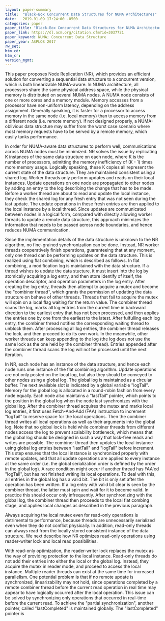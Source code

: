 ```yaml
---
layout: paper-summary
title:  "Black-Box Concurrent Data Structures for NUMA Architectures"
date:   2019-01-09 17:24:00 -0500
categories: paper
paper_title: "Black-Box Concurrent Data Structures for NUMA Architectures"
paper_link: https://dl.acm.org/citation.cfm?id=3037721
paper_keyword: NUMA; Concurrent Data Structure
paper_year: ASPLOS 2017
rw_set: 
htm_cd: 
htm_cr: 
version_mgmt: 
---
```


This paper proposes Node Replication (NR), which provides an efficient solution for converting a sequential data structure
to a concurrent version, which is both linearizable NUMA-aware. In NUMA architecture, all processors share the same physical
address space, while the physical memory is distributed on several NUMA nodes. A NUMA node consists of one or more cores and 
a memory module. Memory accesses from a processor have non-uniform latency, depending on the address assignment. Generally
speaking, it is faster for a processor to access memory in the same node (i.e. local memory) than to access memory from 
a different node (i.e. remote memory). If not designed properly, a NUMA-oblivious data structure may suffer from the 
worst case scenario where most memory requests have to be served by a remote memory, which easily tanks performance.

In order for NUMA-aware data structures to perform well, communications across NUMA nodes must be minimized. NR solves the 
issue by replicating K instances of the same data structure on each node, where K is the number of processors, admitting the 
memory inefficiency of (K - 1) times more memory usage. Logically speaking, these K copies all represent the current state of 
the data structure. They are maintained consistent using a shared log. Worker threads only perform updates and reads on their 
local instances. Update operations on one node are propagated to other nodes by adding an entry to the log describing the 
change that has to be made. Before a worker thread are about to read and update the local instance, they check the shared 
log for any fresh entry that was not seen during the last update. The update operations in these fresh entries are then 
applied to the local instance by a local thread. Since updates are communicated between nodes in a logical form, compared
with directly allowing worker threads to update a remote data structure, this approach minimizes the information that 
needs to be passed across node boundaries, and hence reduces NUMA communication. 

Since the implementation details of the data structure is unknown to the NR algorithm, no fine-grained synchronization
can be done. Instead, NR worker threads cooperatively finish operations, guaranteeing that at any moment, only one thread
can be performing updates on the data structure. This is realized using flat combining, which is described as follows.
In flat combining, a modification log is maintained with the data structure. If a thread wishes to update the data stucture,
it must insert into the log by atomically acquiring a log entry, and then store identify of itself, the operation descriptor,
and operation parameters in the log entry. After creating the log entry, threads then attempt to acquire a mutex and become 
the "combiner thread", which grants the permission of updating the data structure on behave of other threads. Threads that 
fail to acquire the mutex will spin on a local flag waiting for the return value. The combiner thread scans the log, 
marks all log entries from the current time in backward direction to the earliest entry that has not been processed, and 
then applies the entries one by one from the earliest to the latest. After fulfulling each log entry, the combiner thread
notifies the corresponding waiting thread to unblock them. After processing all log entries, the combiner thread releases 
the lock, and then proceed to do its own work. In the meanwhile, other worker threads can keep appending to the log
(the log does not use the same lock as the one held by the combiner thread). Entries appended after the combiner thread
scans the log will not be processed until the next iteration.

In NR, each node has an instance of the data structure, and hence each node runs one instance of the flat combining algorithm.
Update operations are not only posted on the local log, but also they should be conveyed to other nodes using a global log.
The global log is maintained as a circular buffer. The next available slot is indicated by a global variable "logTail".
Memory for the global log is allocated in a round-robin fashion from every node equally.
Each node also maintains a "lastTail" pointer, which points to the position in the global log when the node last synchronizes 
with the global log. After the combiner thread acquires the mutex and marks local log entries, it first uses Fetch-And-Add 
(FAA) instruction to increment "logTail" to reserve space for the local operations. Then the combiner thread writes all 
local operations as well as their arguments into the global log. Note that no global lock is held while combiner threads
from different nodes access the log to prevent scalability bottleneck, which means that the global log should be designed 
in such a way that lock-free reads and writes are possible. The combiner thread then updates the local instance using
global log entries between "lastTail" and "logTail" before increment. This step ensures that the local instance is 
synchronized properly with remote updates, and that all update operations are applied to every instance at the same order
(i.e. the global serialization order is defined by the order in the global log). A race condition might occur if another
thread has FAA'ed "logTail", but has not finished writing its local operations. To deal with this, all entries in the 
global log has a valid bit. The bit is only set after the operation has been written. If a log entry with valid bit clear
is seen by the combiner thread, the latter must spin and wait for it to become valid. In practice this should occur only
infrequently. After synchronizing with the global log, the combiner thread then proceeds to the local flat combing stage, 
and applies local changes as described in the previous paragraph. 

Always acquiring the local mutex even for read-only operations is detrimental to performance, because threads are 
unnecessarily serialized even when they do not conflict physically. In addition, read-only threads can always read from
the locally stored consistent instance of the data structure. We next describe how NR optimizes read-only operations
using reader-writer lock and local read possibilities. 

With read-only optimization, the reader-writer lock replaces the mutex as the way of providing protection to the 
local instance. Read-only threads do not add their entries into either the local or the global log. Instead, they
acquire the mutex in reader mode, and proceed to access the local instance. Multiple reader threads can exist at
the same time for increased parallelism. One potential problem is that if no remote update is synchronized, 
linearizability may not hold, since operations completed by a remote combiner thread before the current read operation
in real time may appear to have logically occurred after the local operation. This issue can be solved by synchronizing
only operations that occurred in real-time before the current read. To achieve the "partial synchronization", 
another pointer, called "lastCompleted" is maintained globally. The "lastCompleted" pointer is 

